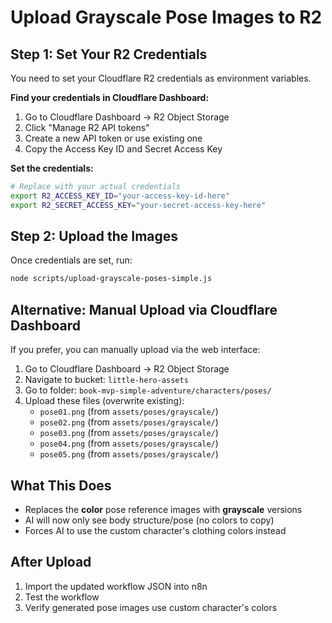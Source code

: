 # Upload Grayscale Pose Images to R2

## Step 1: Set Your R2 Credentials

You need to set your Cloudflare R2 credentials as environment variables. 

**Find your credentials in Cloudflare Dashboard:**
1. Go to Cloudflare Dashboard → R2 Object Storage
2. Click "Manage R2 API tokens"
3. Create a new API token or use existing one
4. Copy the Access Key ID and Secret Access Key

**Set the credentials:**

```bash
# Replace with your actual credentials
export R2_ACCESS_KEY_ID="your-access-key-id-here"
export R2_SECRET_ACCESS_KEY="your-secret-access-key-here"
```

## Step 2: Upload the Images

Once credentials are set, run:

```bash
node scripts/upload-grayscale-poses-simple.js
```

## Alternative: Manual Upload via Cloudflare Dashboard

If you prefer, you can manually upload via the web interface:

1. Go to Cloudflare Dashboard → R2 Object Storage
2. Navigate to bucket: `little-hero-assets`
3. Go to folder: `book-mvp-simple-adventure/characters/poses/`
4. Upload these files (overwrite existing):
   - `pose01.png` (from `assets/poses/grayscale/`)
   - `pose02.png` (from `assets/poses/grayscale/`)
   - `pose03.png` (from `assets/poses/grayscale/`)
   - `pose04.png` (from `assets/poses/grayscale/`)
   - `pose05.png` (from `assets/poses/grayscale/`)

## What This Does

- Replaces the **color** pose reference images with **grayscale** versions
- AI will now only see body structure/pose (no colors to copy)
- Forces AI to use the custom character's clothing colors instead

## After Upload

1. Import the updated workflow JSON into n8n
2. Test the workflow
3. Verify generated pose images use custom character's colors

